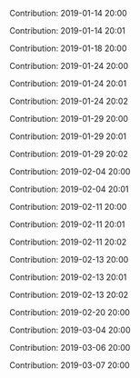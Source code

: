 Contribution: 2019-01-14 20:00

Contribution: 2019-01-14 20:01

Contribution: 2019-01-18 20:00

Contribution: 2019-01-24 20:00

Contribution: 2019-01-24 20:01

Contribution: 2019-01-24 20:02

Contribution: 2019-01-29 20:00

Contribution: 2019-01-29 20:01

Contribution: 2019-01-29 20:02

Contribution: 2019-02-04 20:00

Contribution: 2019-02-04 20:01

Contribution: 2019-02-11 20:00

Contribution: 2019-02-11 20:01

Contribution: 2019-02-11 20:02

Contribution: 2019-02-13 20:00

Contribution: 2019-02-13 20:01

Contribution: 2019-02-13 20:02

Contribution: 2019-02-20 20:00

Contribution: 2019-03-04 20:00

Contribution: 2019-03-06 20:00

Contribution: 2019-03-07 20:00

